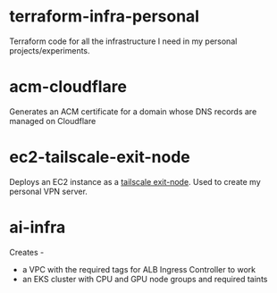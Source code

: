 # terraform-infra-personal

Terraform code for all the infrastructure I need in my personal projects/experiments.

# acm-cloudflare
Generates an ACM certificate for a domain whose DNS records are managed on Cloudflare

# ec2-tailscale-exit-node
Deploys an EC2 instance as a [tailscale exit-node](https://tailscale.com/kb/1103/exit-nodes). Used to create my personal VPN server.

# ai-infra
Creates - 
 - a VPC with the required tags for ALB Ingress Controller to work
 - an EKS cluster with CPU and GPU node groups and required taints